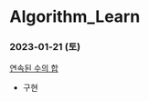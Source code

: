 # Algorithm_Learn
### 2023-01-21 (토)
[연속된 수의 합](https://school.programmers.co.kr/learn/courses/30/lessons/120923)
- 구현
